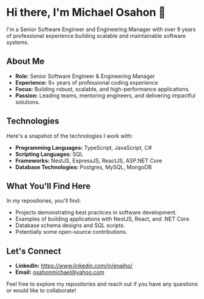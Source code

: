 # Hi there, I'm Michael Osahon 👋

I'm a Senior Software Engineer and Engineering Manager with over 9 years of professional experience building scalable and maintainable software systems.

## About Me

* **Role:** Senior Software Engineer & Engineering Manager
* **Experience:** 9+ years of professional coding experience
* **Focus:** Building robust, scalable, and high-performance applications.
* **Passion:** Leading teams, mentoring engineers, and delivering impactful solutions.

## Technologies

Here's a snapshot of the technologies I work with:

* **Programming Languages:** TypeScript, JavaScript, C#
* **Scripting Languages:** SQL
* **Frameworks:** NestJS, ExpressJS, ReactJS, ASP.NET Core
* **Database Technologies:** Postgres, MySQL, MongoDB

## What You'll Find Here

In my repositories, you'll find:

* Projects demonstrating best practices in software development.
* Examples of building applications with NestJS, React, and .NET Core.
* Database schema designs and SQL scripts.
* Potentially some open-source contributions.

## Let's Connect

* **LinkedIn:** https://www.linkedin.com/in/enaiho/
* **Email:** osahonmichael@yahoo.com

Feel free to explore my repositories and reach out if you have any questions or would like to collaborate!
